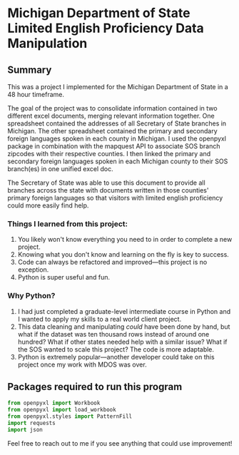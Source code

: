 # Michigan Department of State Limited English Proficiency Data Manipulation

## Summary
This was a project I implemented for the Michigan Department of State in a 48 hour timeframe.

The goal of the project was to consolidate information contained in two different excel documents, merging relevant information together.
One spreadsheet contained the addresses of all Secretary of State branches in Michigan. The other spreadsheet contained the primary and secondary
foreign languages spoken in each county in Michigan. I used the openpyxl package in combination with the mapquest API to associate SOS branch zipcodes
with their respective counties. I then linked the primary and secondary foreign languages spoken in each Michigan county to their SOS branch(es) in one
unified excel doc.

The Secretary of State was able to use this document to provide all branches across the state with documents written in those counties' primary foreign languages
so that visitors with limited english proficiency could more easily find help.

### Things I learned from this project:
1. You likely won't know everything you need to in order to complete a new project.
2. Knowing what you don't know and learning on the fly is key to success.
3. Code can always be refactored and improved—this project is no exception.
4. Python is super useful and fun.

### Why Python?
1. I had just completed a graduate-level intermediate course in Python and I wanted to apply my skills to a real world client project.
2. This data cleaning and manipulating *could* have been done by hand, but what if the dataset was ten thousand rows instead of around one hundred? What if other states needed help with a similar issue? What if the SOS wanted to scale this project? The code is more adaptable.
3. Python is extremely popular—another developer could take on this project once my work with MDOS was over.

## Packages required to run this program
```python
from openpyxl import Workbook
from openpyxl import load_workbook
from openpyxl.styles import PatternFill
import requests
import json
```

Feel free to reach out to me if you see anything that could use improvement!
